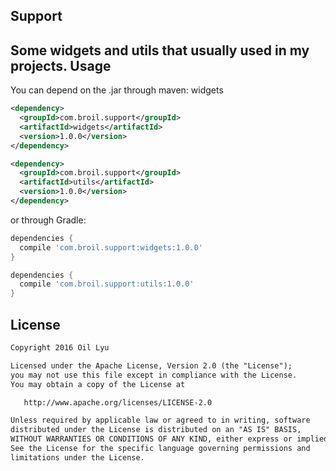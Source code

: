Support
-------
Some widgets and utils that usually used in my projects.
Usage
-------
You can depend on the .jar through maven:
widgets
```xml
<dependency>
  <groupId>com.broil.support</groupId>
  <artifactId>widgets</artifactId>
  <version>1.0.0</version>
</dependency>
```
```xml
<dependency>
  <groupId>com.broil.support</groupId>
  <artifactId>utils</artifactId>
  <version>1.0.0</version>
</dependency>
```
or through Gradle:
```groovy
dependencies {
  compile 'com.broil.support:widgets:1.0.0'
}
```
```groovy
dependencies {
  compile 'com.broil.support:utils:1.0.0'
}
```
License
-------
```xml
Copyright 2016 Oil Lyu

Licensed under the Apache License, Version 2.0 (the "License");
you may not use this file except in compliance with the License.
You may obtain a copy of the License at

   http://www.apache.org/licenses/LICENSE-2.0

Unless required by applicable law or agreed to in writing, software
distributed under the License is distributed on an "AS IS" BASIS,
WITHOUT WARRANTIES OR CONDITIONS OF ANY KIND, either express or implied.
See the License for the specific language governing permissions and
limitations under the License.
```
